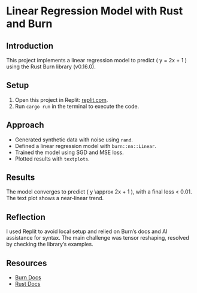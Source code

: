 # Linear Regression Model with Rust and Burn

## Introduction
This project implements a linear regression model to predict \( y = 2x + 1 \) using the Rust Burn library (v0.16.0).

## Setup
1. Open this project in Replit: [replit.com](https://replit.com).
2. Run `cargo run` in the terminal to execute the code.

## Approach
- Generated synthetic data with noise using `rand`.
- Defined a linear regression model with `burn::nn::Linear`.
- Trained the model using SGD and MSE loss.
- Plotted results with `textplots`.

## Results
The model converges to predict \( y \approx 2x + 1 \), with a final loss < 0.01. The text plot shows a near-linear trend.

## Reflection
I used Replit to avoid local setup and relied on Burn’s docs and AI assistance for syntax. The main challenge was tensor reshaping, resolved by checking the library’s examples.

## Resources
- [Burn Docs](https://docs.rs/burn/0.16.0/burn/)
- [Rust Docs](https://doc.rust-lang.org/)